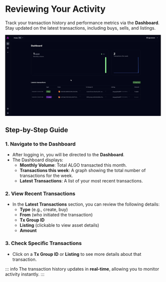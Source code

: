 # Reviewing Your Activity

Track your transaction history and performance metrics via the **Dashboard**. Stay updated on the latest transactions, including buys, sells, and listings.

![Activity](<Demo4 GIF.gif>)

## Step-by-Step Guide

### 1. Navigate to the Dashboard

- After logging in, you will be directed to the **Dashboard**.
- The Dashboard displays:
  - **Monthly Volume**: Total ALGO transacted this month.
  - **Transactions this week**: A graph showing the total number of transactions for the week.
  - **Latest Transactions**: A list of your most recent transactions.

### 2. View Recent Transactions

- In the **Latest Transactions** section, you can review the following details:
  - **Type** (e.g., create, buy)
  - **From** (who initiated the transaction)
  - **Tx Group ID**
  - **Listing** (clickable to view asset details)
  - **Amount**

### 3. Check Specific Transactions

- Click on a **Tx Group ID** or **Listing** to see more details about that transaction.

::: info
The transaction history updates in **real-time**, allowing you to monitor activity instantly.
:::

